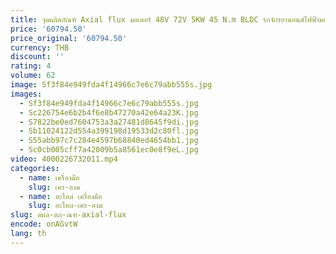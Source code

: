 ```yaml
---
title: จุดผลิตภัณฑ์ Axial flux มอเตอร์ 48V 72V 5KW 45 N.m BLDC รถจักรยานยนต์ไฟฟ้ามอเตอร์คุณภาพสูงที่กําหนดเองขายร้อน
price: '60794.50'
price_original: '60794.50'
currency: THB
discount: ''
rating: 4
volume: 62
image: Sf3f84e949fda4f14966c7e6c79abb555s.jpg
images:
  - Sf3f84e949fda4f14966c7e6c79abb555s.jpg
  - Sc226754e6b2b4f6e8b47270a42e64a23K.jpg
  - S7822be0ed7604753a3a27481d8645f9di.jpg
  - Sb11024122d554a399198d19533d2c80fl.jpg
  - S55abb97c7c284e4597b68840ed4654bb1.jpg
  - Sc0cb005cff7a42009b5a8561ec0e8f9eL.jpg
video: 4000226732011.mp4
categories:
  - name: เครื่องมือ
    slug: เคร-องม
  - name: อะไหล่ เครื่องมือ
    slug: อะไหล-เคร-องม
slug: ดผล-ตภ-ณฑ-axial-flux
encode: onAGvtW
lang: th
---
```

  